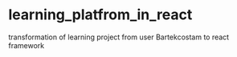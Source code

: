 # learning_platfrom_in_react
transformation of learning project from user Bartekcostam to react framework
